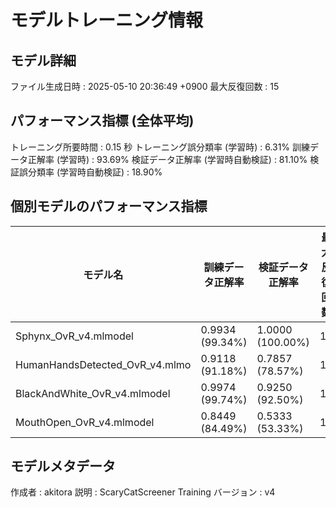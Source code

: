 # モデルトレーニング情報

## モデル詳細
ファイル生成日時   : 2025-05-10 20:36:49 +0900
最大反復回数     : 15

## パフォーマンス指標 (全体平均)
トレーニング所要時間              : 0.15 秒
トレーニング誤分類率 (学習時)     : 6.31%
訓練データ正解率 (学習時)         : 93.69%
検証データ正解率 (学習時自動検証) : 81.10%
検証誤分類率 (学習時自動検証)     : 18.90%
## 個別モデルのパフォーマンス指標
| モデル名                        | 訓練データ正解率 | 検証データ正解率 | 最大反復回数 |
|---------------------------------|--------------------|--------------------|--------------|
| Sphynx_OvR_v4.mlmodel          | 0.9934 (99.34%)    | 1.0000 (100.00%)   | 15           |
| HumanHandsDetected_OvR_v4.mlmo | 0.9118 (91.18%)    | 0.7857 (78.57%)    | 15           |
| BlackAndWhite_OvR_v4.mlmodel   | 0.9974 (99.74%)    | 0.9250 (92.50%)    | 15           |
| MouthOpen_OvR_v4.mlmodel       | 0.8449 (84.49%)    | 0.5333 (53.33%)    | 15           |

## モデルメタデータ
作成者            : akitora
説明              : ScaryCatScreener Training
バージョン        : v4